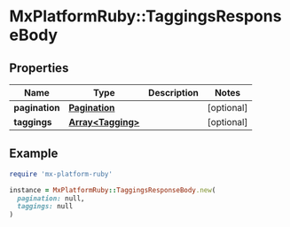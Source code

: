 # MxPlatformRuby::TaggingsResponseBody

## Properties

| Name | Type | Description | Notes |
| ---- | ---- | ----------- | ----- |
| **pagination** | [**Pagination**](Pagination.md) |  | [optional] |
| **taggings** | [**Array&lt;Tagging&gt;**](Tagging.md) |  | [optional] |

## Example

```ruby
require 'mx-platform-ruby'

instance = MxPlatformRuby::TaggingsResponseBody.new(
  pagination: null,
  taggings: null
)
```

